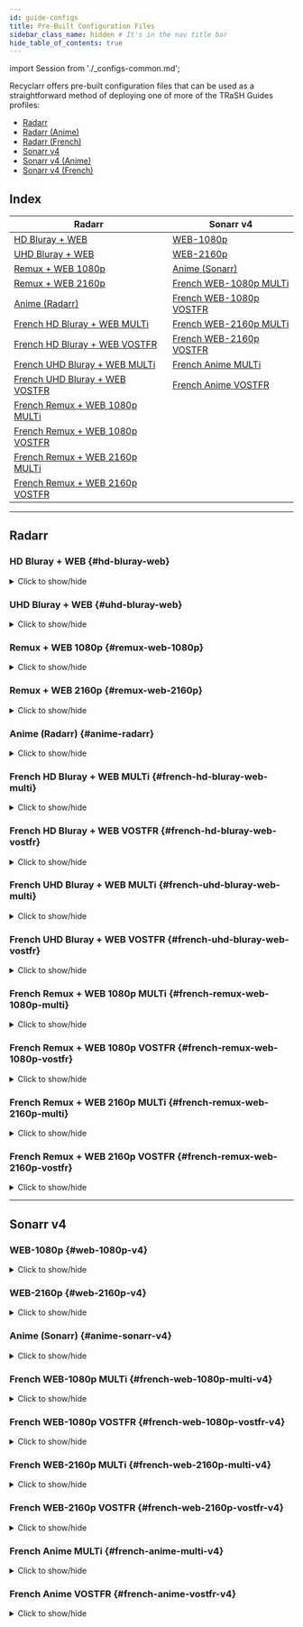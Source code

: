 ```yaml
---
id: guide-configs
title: Pre-Built Configuration Files
sidebar_class_name: hidden # It's in the nav title bar
hide_table_of_contents: true
---
```


import Session from './_configs-common.md';

Recyclarr offers pre-built configuration files that can be used as a straightforward method of
deploying one of more of the TRaSH Guides profiles:

- [Radarr][radarr-profiles-trash]
- [Radarr (Anime)][radarr-anime-profiles-trash]
- [Radarr (French)][radarr-french-profiles-trash]
- [Sonarr v4][sonarr-v4-profiles-trash]
- [Sonarr v4 (Anime)][sonarr-v4-anime-profiles-trash]
- [Sonarr v4 (French)][sonarr-v4-french-profiles-trash]

[radarr-profiles-trash]: https://trash-guides.info/Radarr/radarr-setup-quality-profiles/
[radarr-anime-profiles-trash]: https://trash-guides.info/Radarr/radarr-setup-quality-profiles-anime/
[radarr-french-profiles-trash]: https://trash-guides.info/Radarr/radarr-setup-quality-profiles-french-en/
[sonarr-v4-profiles-trash]: https://trash-guides.info/Sonarr/sonarr-setup-quality-profiles/
[sonarr-v4-anime-profiles-trash]: https://trash-guides.info/Sonarr/sonarr-setup-quality-profiles-anime/
[sonarr-v4-french-profiles-trash]: https://trash-guides.info/Sonarr/sonarr-setup-quality-profiles-french-en/

<Session />

## Index

| Radarr                                                            | Sonarr v4                                              |
| ----------------------------------------------------------------- | ------------------------------------------------------ |
| [HD Bluray + WEB](#hd-bluray-web)                                 | [WEB-1080p](#web-1080p-v4)                             |
| [UHD Bluray + WEB](#uhd-bluray-web)                               | [WEB-2160p](#web-2160p-v4)                             |
| [Remux + WEB 1080p](#remux-web-1080p)                             | [Anime (Sonarr)](#anime-sonarr-v4)                     |
| [Remux + WEB 2160p](#remux-web-2160p)                             | [French WEB-1080p MULTi](#french-web-1080p-multi-v4)   |
| [Anime (Radarr)](#anime-radarr)                                   | [French WEB-1080p VOSTFR](#french-web-1080p-vostfr-v4) |
| [French HD Bluray + WEB MULTi](#french-hd-bluray-web-multi)       | [French WEB-2160p MULTi](#french-web-2160p-multi-v4)   |
| [French HD Bluray + WEB VOSTFR](#french-hd-bluray-web-vostfr)     | [French WEB-2160p VOSTFR](#french-web-2160p-vostfr-v4) |
| [French UHD Bluray + WEB MULTi](#french-uhd-bluray-web-multi)     | [French Anime MULTi](#french-anime-multi-v4)           |
| [French UHD Bluray + WEB VOSTFR](#french-uhd-bluray-web-vostfr)   | [French Anime VOSTFR](#french-anime-vostfr-v4)         |
| [French Remux + WEB 1080p MULTi](#french-remux-web-1080p-multi)   |                                                        |
| [French Remux + WEB 1080p VOSTFR](#french-remux-web-1080p-vostfr) |                                                        |
| [French Remux + WEB 2160p MULTi](#french-remux-web-2160p-multi)   |                                                        |
| [French Remux + WEB 2160p VOSTFR](#french-remux-web-2160p-vostfr) |                                                        |

---

## Radarr

### HD Bluray + WEB {#hd-bluray-web}

<details>
<summary>Click to show/hide</summary>

```yml reference title="Copy this configuration into your own configuration file:"
https://github.com/recyclarr/config-templates/blob/master/radarr/templates/hd-bluray-web.yml
```

</details>

### UHD Bluray + WEB {#uhd-bluray-web}

<details>
<summary>Click to show/hide</summary>

```yml reference title="Copy this configuration into your own configuration file:"
https://github.com/recyclarr/config-templates/blob/master/radarr/templates/uhd-bluray-web.yml
```

</details>

### Remux + WEB 1080p {#remux-web-1080p}

<details>
<summary>Click to show/hide</summary>

```yml reference title="Copy this configuration into your own configuration file:"
https://github.com/recyclarr/config-templates/blob/master/radarr/templates/remux-web-1080p.yml
```

</details>

### Remux + WEB 2160p {#remux-web-2160p}

<details>
<summary>Click to show/hide</summary>

```yml reference title="Copy this configuration into your own configuration file:"
https://github.com/recyclarr/config-templates/blob/master/radarr/templates/remux-web-2160p.yml
```

</details>

### Anime (Radarr) {#anime-radarr}

<details>
<summary>Click to show/hide</summary>

```yml reference title="Copy this configuration into your own configuration file:"
https://github.com/recyclarr/config-templates/blob/master/radarr/templates/anime-radarr.yml
```

</details>

### French HD Bluray + WEB MULTi {#french-hd-bluray-web-multi}

<details>
<summary>Click to show/hide</summary>

```yml reference title="Copy this configuration into your own configuration file:"
https://github.com/recyclarr/config-templates/blob/master/radarr/templates/french-hd-bluray-web-multi.yml
```

</details>

### French HD Bluray + WEB VOSTFR {#french-hd-bluray-web-vostfr}

<details>
<summary>Click to show/hide</summary>

```yml reference title="Copy this configuration into your own configuration file:"
https://github.com/recyclarr/config-templates/blob/master/radarr/templates/french-hd-bluray-web-vostfr.yml
```

</details>

### French UHD Bluray + WEB MULTi {#french-uhd-bluray-web-multi}

<details>
<summary>Click to show/hide</summary>

```yml reference title="Copy this configuration into your own configuration file:"
https://github.com/recyclarr/config-templates/blob/master/radarr/templates/french-uhd-bluray-web-multi.yml
```

</details>

### French UHD Bluray + WEB VOSTFR {#french-uhd-bluray-web-vostfr}

<details>
<summary>Click to show/hide</summary>

```yml reference title="Copy this configuration into your own configuration file:"
https://github.com/recyclarr/config-templates/blob/master/radarr/templates/french-uhd-bluray-web-vostfr.yml
```

</details>

### French Remux + WEB 1080p MULTi {#french-remux-web-1080p-multi}

<details>
<summary>Click to show/hide</summary>

```yml reference title="Copy this configuration into your own configuration file:"
https://github.com/recyclarr/config-templates/blob/master/radarr/templates/french-remux-web-1080p-multi.yml
```

</details>

### French Remux + WEB 1080p VOSTFR {#french-remux-web-1080p-vostfr}

<details>
<summary>Click to show/hide</summary>

```yml reference title="Copy this configuration into your own configuration file:"
https://github.com/recyclarr/config-templates/blob/master/radarr/templates/french-remux-web-1080p-vostfr.yml
```

</details>

### French Remux + WEB 2160p MULTi {#french-remux-web-2160p-multi}

<details>
<summary>Click to show/hide</summary>

```yml reference title="Copy this configuration into your own configuration file:"
https://github.com/recyclarr/config-templates/blob/master/radarr/templates/french-remux-web-2160p-multi.yml
```

</details>

### French Remux + WEB 2160p VOSTFR {#french-remux-web-2160p-vostfr}

<details>
<summary>Click to show/hide</summary>

```yml reference title="Copy this configuration into your own configuration file:"
https://github.com/recyclarr/config-templates/blob/master/radarr/templates/french-remux-web-2160p-vostfr.yml
```

</details>

---

## Sonarr v4

### WEB-1080p {#web-1080p-v4}

<details>
<summary>Click to show/hide</summary>

```yml reference title="Copy this configuration into your own configuration file:"
https://github.com/recyclarr/config-templates/blob/master/sonarr/templates/web-1080p-v4.yml
```

</details>

### WEB-2160p {#web-2160p-v4}

<details>
<summary>Click to show/hide</summary>

```yml reference title="Copy this configuration into your own configuration file:"
https://github.com/recyclarr/config-templates/blob/master/sonarr/templates/web-2160p-v4.yml
```

</details>

### Anime (Sonarr) {#anime-sonarr-v4}

<details>
<summary>Click to show/hide</summary>

```yml reference title="Copy this configuration into your own configuration file:"
https://github.com/recyclarr/config-templates/blob/master/sonarr/templates/anime-sonarr-v4.yml
```

</details>

### French WEB-1080p MULTi {#french-web-1080p-multi-v4}

<details>
<summary>Click to show/hide</summary>

```yml reference title="Copy this configuration into your own configuration file:"
https://github.com/recyclarr/config-templates/blob/master/sonarr/templates/french-web-1080p-multi-v4.yml
```

</details>

### French WEB-1080p VOSTFR {#french-web-1080p-vostfr-v4}

<details>
<summary>Click to show/hide</summary>

```yml reference title="Copy this configuration into your own configuration file:"
https://github.com/recyclarr/config-templates/blob/master/sonarr/templates/french-web-1080p-vostfr-v4.yml
```

</details>

### French WEB-2160p MULTi {#french-web-2160p-multi-v4}

<details>
<summary>Click to show/hide</summary>

```yml reference title="Copy this configuration into your own configuration file:"
https://github.com/recyclarr/config-templates/blob/master/sonarr/templates/french-web-2160p-multi-v4.yml
```

</details>

### French WEB-2160p VOSTFR {#french-web-2160p-vostfr-v4}

<details>
<summary>Click to show/hide</summary>

```yml reference title="Copy this configuration into your own configuration file:"
https://github.com/recyclarr/config-templates/blob/master/sonarr/templates/french-web-2160p-vostfr-v4.yml
```

</details>

### French Anime MULTi {#french-anime-multi-v4}

<details>
<summary>Click to show/hide</summary>

```yml reference title="Copy this configuration into your own configuration file:"
https://github.com/recyclarr/config-templates/blob/master/sonarr/templates/french-anime-multi-v4.yml
```

</details>

### French Anime VOSTFR {#french-anime-vostfr-v4}

<details>
<summary>Click to show/hide</summary>

```yml reference title="Copy this configuration into your own configuration file:"
https://github.com/recyclarr/config-templates/blob/master/sonarr/templates/french-anime-vostfr-v4.yml
```

</details>
